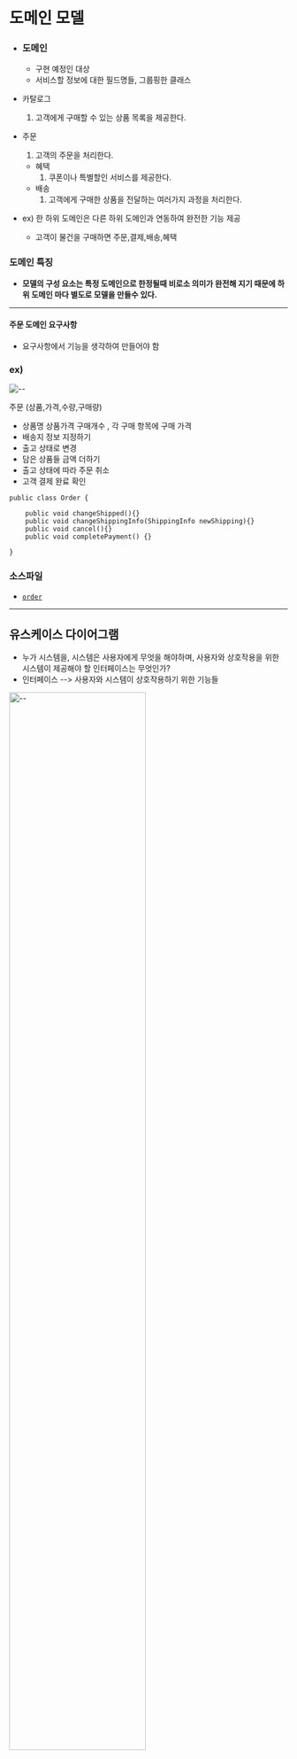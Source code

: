 # 도메인 모델

- ### 도메인
  - 구현 예정인 대상
  - 서비스할 정보에 대한 필드명들, 그룹핑한 클래스


- 카탈로그
    1. 고객에게 구매할 수 있는 상품 목록을 제공한다.

- 주문 
    1. 고객의 주문을 처리한다.
  - 혜택
    1. 쿠폰이나 특별할인 서비스를 제공한다.
  - 배송
    1. 고객에게 구매한 상품을 전달하는 여러가지 과정을 처리한다.
  

- ex) 한 하위 도메인은 다른 하위 도메인과 연동하여 완전한 기능 제공
  - 고객이 물건을 구매하면 주문,결제,배송,혜택


### 도메인 특징
- **모델의 구성 요소는 특정 도메인으로 한정될때 비로소 의미가 완전해 지기 때문에 하위 도메인 마다 별도로 모델을 만들수 있다.**

***

#### 주문 도메인 요구사항
- 요구사항에서 기능을 생각하여 만들어야 함


### ex)

<img src="https://github.com/sanscout1/HRiverStudy/blob/main/src/picture/domainRequirement01.png?raw=true" alt="--">



주문
(상품,가격,수량,구매량)
- 상품명 상품가격 구매개수 , 각 구매 항목에 구매 가격  
- 배송지 정보 지정하기  
- 출고 상태로 변경
- 담은 상품들 금액 더하기
- 출고 상태에 따라 주문 취소
- 고객 결제 완료 확인

```
public class Order {
    
    public void changeShipped(){}
    public void changeShippingInfo(ShippingInfo newShipping){}
    public void cancel(){}
    public void completePayment() {}

}
```
### 소스파일
* [`order`](order)

***

## 유스케이스 다이어그램

- 누가 시스템을, 시스템은 사용자에게 무엇을 해야하며, 사용자와 상호작용을 위한 시스템이 제공해야 할 인터페이스는 무엇인가?
- 인터페이스 --> 사용자와 시스템이 상호작용하기 위한 기능들

<img src="https://github.com/sanscout1/HRiverStudy/blob/main/src/picture/usecase01.png?raw=true" width="70%" alt="--">

- 액터 : 시스템 외부의 존재, 이벤트를 시작하는 객체
- 유스케이스 : 시스템 내부에 해당되는 단위 기능 (function 단위) , 사용자 관점에서 시스템 모델링

### 액터와 유스케이스

#### 유스케이스 간의 관계
- 일반화 관계  (실선)
  - 상속 관계
  - 추상적인 엑터와 구체적인 엑터 사이에 관계를 맺어줌


- 포함(include) 관계 (점선)
  - 다른 유스케이스에서 기존 유스케이스를 사용
  - 같은 기능이 있는 다른 유스케이스가 반드시 수행되는 관계
  - 기준 유스케이스의 이벤트 (메소드 콜) 흐름에 영향을 줌
  


- 확장(extend) 관계 (점선)
  - 기존 유스케이스에 더 추가하여 사용
  - 상위 유스케이스로부터 특정 조건때 수행


#### 엑터와 유스케이스 관계
- 연관 관계 (실선)
  - 액터와 정보를 주고받는 유스케이스

#### 유스케이스 사이 관계
- 중복 관계 
  - 유스케이스의 흐름을 만들어 보고, 중복되는 케이스를 묶어본다
  - 중복 케이스를 그림과 같이 분리 한다.
  
<img src="https://github.com/sanscout1/HRiverStudy/blob/main/src/picture/usecase02.png?raw=true" width="70%" alt="--">

***

### 클래스 다이어그램

- 클래스 이름, 속성, 메서드로 구성

<img src="https://github.com/sanscout1/HRiverStudy/blob/main/src/picture/classDiagram01.png?raw=true" width="70%" alt="--">

- public : +
- private : -
- protected : #


### 객체와 클래스 사이 관계 표현

- 객체를 생성하는 관계
  - 연관 관계 : 멤버 변수를 참조 (강한 결합)
  - 의존 관계 : 메서드로 참조 (약한 결합)

<img src="https://github.com/sanscout1/HRiverStudy/blob/main/src/picture/classDiagram02.png?raw=true" width="70%" alt="--">

- 실선에 각 클래스의 역할을 명시 하거나, 몇 대 몇 관계 인지 숫자로 표현


#### 다중성
  - 클래스 사이에 연관 관계 객체의 수가 1개 이상인 경우
  
<img src="https://github.com/sanscout1/HRiverStudy/blob/main/src/picture/classDiagram03.png?raw=true" width="70%" alt="--">


#### 집합 관계의 복합 관계

- 집합 관계는 하나의 객체가 독립적인 객체 여러개로 구성되는 경우
- 한쪽의 객체가 없어도 다른 객체르 사용가능 (lifetime 독립적)
--------------------
- 복합 관계는 집합 관계보다 더 강한 관계로 구성 --> 단독 사용이 불가능, 반드시 슈퍼 클래스와 함께 사용
- 한쪽의 객체가 없으면 다른 객체도 사용 불가능 상태 (lifetime 종속적)
- 빈 네모 화살표가 집합, 검은색으로 칠해진 화살표가 복합

<img src="https://github.com/sanscout1/HRiverStudy/blob/main/src/picture/classDiagram05.png?raw=true" width="70%" alt="--">

// os에서 인터럽션이 올때, 어댑션 리스너쪽에서 자기가 기다리는 인터럽션에 반응하여 작업

#### 일반화 관계

- a kind of 관계 (grouping)

<img src="https://github.com/sanscout1/HRiverStudy/blob/main/src/picture/classDiagram06.png?raw=true" width="70%" alt="--">

#### 의존 관계
- 하나의 클래스가 다른 클래스를 사용해 영향을 미치는 관계
- 한 클래스의 메서드가 다른 클래스의 객체를 인자로 받아 메서드를 사용하는 경우
- 한 클래스의 메서드 내부에서 다른 클래스의 객체를 생성하여 그 메서드를 사용하는 경우
- 다른 클래스의 메서드가 또 다른 클래스의 객체를 반환하는 경우
- 일번 실선 화살표


***

- 정리 : 
- 연관 관계 (`일반 (상속의 느낌)`, `집합 (부품, 단독가능)`, `복합 (부품, 단독 불가능 슈퍼클래스 필요)`)   , 의존 관계
- 일반 (맴버로 객체를 소유 x), 연관 (맴버로 객체를 소유 o) 
- 집합(외부 생성 객체를 가져와 소유) , 복합 (내부에서 객체 생성해서 소유)










